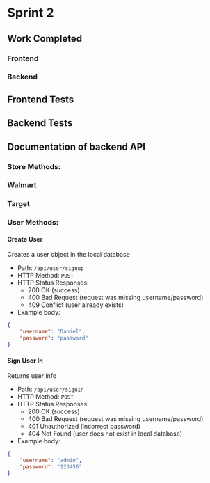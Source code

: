 # Sprint 2

## Work Completed
### Frontend
### Backend

## Frontend Tests

## Backend Tests

## Documentation of backend API

### Store Methods:
### Walmart
### Target

### User Methods:
#### Create User
Creates a user object in the local database
- Path: `/api/user/signup`
- HTTP Method: `POST`
- HTTP Status Responses:
    - 200 OK (success)
    - 400 Bad Request (request was missing username/password)
    - 409 Conflict (user already exists)
- Example body:
```json
{
	"username": "Daniel",
	"password": "password"
}
```

#### Sign User In
Returns user info
- Path: `/api/user/signin`
- HTTP Method: `POST`
- HTTP Status Responses:
    - 200 OK (success)
    - 400 Bad Request (request was missing username/password)
    - 401 Unauthorized (incorrect password)
    - 404 Not Found (user does not exist in local database)
- Example body:
```json
{
	"username": "admin",
	"password": "123456"
}
```